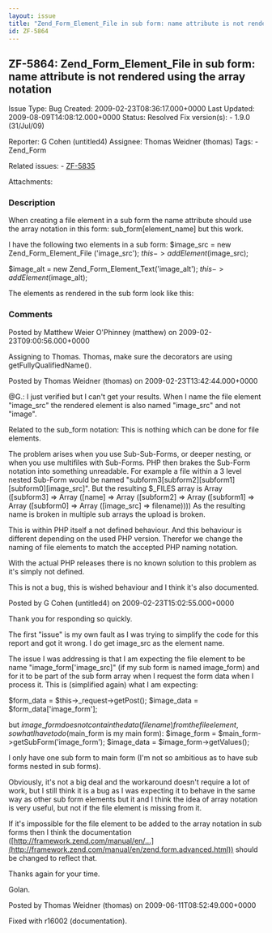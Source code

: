 ```yaml
---
layout: issue
title: "Zend_Form_Element_File in sub form: name attribute is not rendered using the array notation"
id: ZF-5864
---
```


ZF-5864: Zend\_Form\_Element\_File in sub form: name attribute is not rendered using the array notation 
--------------------------------------------------------------------------------------------------------

 Issue Type: Bug Created: 2009-02-23T08:36:17.000+0000 Last Updated: 2009-08-09T14:08:12.000+0000 Status: Resolved Fix version(s): - 1.9.0 (31/Jul/09)
 
 Reporter:  G Cohen (untitled4)  Assignee:  Thomas Weidner (thomas)  Tags: - Zend\_Form
 
 Related issues: - [ZF-5835](/issues/browse/ZF-5835)
 
 Attachments: 
### Description

When creating a file element in a sub form the name attribute should use the array notation in this form: sub\_form[element\_name] but this work.

I have the following two elements in a sub form: $image\_src = new Zend\_Form\_Element\_File ('image\_src'); $this->addElement($image\_src);

$image\_alt = new Zend\_Form\_Element\_Text('image\_alt'); $this->addElement($image\_alt);

The elements as rendered in the sub form look like this:

 

 

### Comments

Posted by Matthew Weier O'Phinney (matthew) on 2009-02-23T09:00:56.000+0000

Assigning to Thomas. Thomas, make sure the decorators are using getFullyQualifiedName().

 

 

Posted by Thomas Weidner (thomas) on 2009-02-23T13:42:44.000+0000

@G.: I just verified but I can't get your results. When I name the file element "image\_src" the rendered element is also named "image\_src" and not "image".

Related to the sub\_form notation: This is nothing which can be done for file elements.

The problem arises when you use Sub-Sub-Forms, or deeper nesting, or when you use multifiles with Sub-Forms. PHP then brakes the Sub-Form notation into something unreadable. For example a file within a 3 level nested Sub-Form would be named "subform3[subform2][subform1][subform0][image\_src]". But the resulting $\_FILES array is Array ([subform3] => Array ([name] => Array ([subform2] => Array ([subform1] => Array ([subform0] => Array ([image\_src] => filename)))) As the resulting name is broken in multiple sub arrays the upload is broken.

This is within PHP itself a not defined behaviour. And this behaviour is different depending on the used PHP version. Therefor we change the naming of file elements to match the accepted PHP naming notation.

With the actual PHP releases there is no known solution to this problem as it's simply not defined.

This is not a bug, this is wished behaviour and I think it's also documented.

 

 

Posted by G Cohen (untitled4) on 2009-02-23T15:02:55.000+0000

Thank you for responding so quickly.

The first "issue" is my own fault as I was trying to simplify the code for this report and got it wrong. I do get image\_src as the element name.

The issue I was addressing is that I am expecting the file element to be name "image\_form['image\_src]" (if my sub form is named image\_form) and for it to be part of the sub form array when I request the form data when I process it. This is (simplified again) what I am expecting:

$form\_data = $this->\_request->getPost(); $image\_data = $form\_data['image\_form'];

but $image\_form does not contain the data (file name) from the file element, so what I have to do ($main\_form is my main form): $image\_form = $main\_form->getSubForm('image\_form'); $image\_data = $image\_form->getValues();

I only have one sub form to main form (I'm not so ambitious as to have sub forms nested in sub forms).

Obviously, it's not a big deal and the workaround doesn't require a lot of work, but I still think it is a bug as I was expecting it to behave in the same way as other sub form elements but it and I think the idea of array notation is very useful, but not if the file element is missing from it.

If it's impossible for the file element to be added to the array notation in sub forms then I think the documentation ([http://framework.zend.com/manual/en/…](http://framework.zend.com/manual/en/zend.form.advanced.html)) should be changed to reflect that.

Thanks again for your time.

Golan.

 

 

Posted by Thomas Weidner (thomas) on 2009-06-11T08:52:49.000+0000

Fixed with r16002 (documentation).

 

 